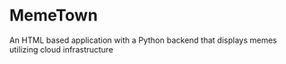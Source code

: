 # MemeTown
An HTML based application with a Python backend that displays memes utilizing cloud infrastructure
